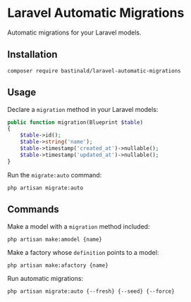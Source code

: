 # Laravel Automatic Migrations

Automatic migrations for your Laravel models.

## Installation

```console
composer require bastinald/laravel-automatic-migrations
```

## Usage

Declare a `migration` method in your Laravel models:

```php
public function migration(Blueprint $table)
{
    $table->id();
    $table->string('name');
    $table->timestamp('created_at')->nullable();
    $table->timestamp('updated_at')->nullable();
}
```

Run the `migrate:auto` command:

```console
php artisan migrate:auto
```

## Commands

Make a model with a `migration` method included:

```console
php artisan make:amodel {name}
```

Make a factory whose `definition` points to a model:

```console
php artisan make:afactory {name}
```

Run automatic migrations:

```console
php artisan migrate:auto {--fresh} {--seed} {--force}
```
